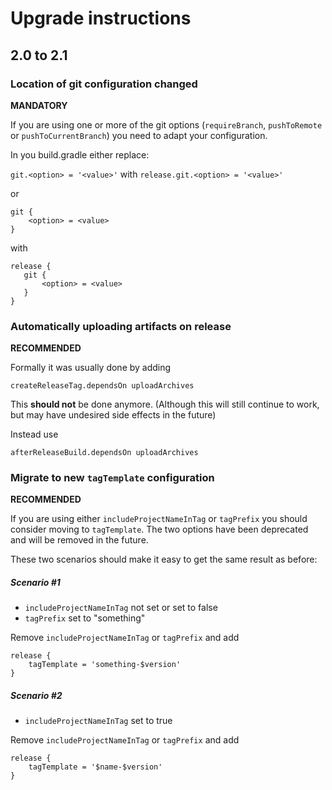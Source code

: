 # Upgrade instructions

## 2.0 to 2.1

### Location of git configuration changed

**MANDATORY**

If you are using one or more of the git options (```requireBranch```, ```pushToRemote``` or ```pushToCurrentBranch```) you need to adapt your configuration.

In you build.gradle either replace:

```git.<option> = '<value>'``` with ```release.git.<option> = '<value>'```

or

```
git {
    <option> = <value>
}
```

with

```
release {
   git {
       <option> = <value>
   }
}
```

### Automatically uploading artifacts on release

**RECOMMENDED**

Formally it was usually done by adding

```
createReleaseTag.dependsOn uploadArchives
```

This **should not** be done anymore. (Although this will still continue to work, but may have undesired side effects in the future)

Instead use

```
afterReleaseBuild.dependsOn uploadArchives
```

### Migrate to new ``tagTemplate`` configuration

**RECOMMENDED**

If you are using either ``includeProjectNameInTag`` or ``tagPrefix`` you should consider moving to ``tagTemplate``. The two options have been deprecated and will be removed in the future.

These two scenarios should make it easy to get the same result as before:

##### Scenario #1

* ``includeProjectNameInTag`` not set or set to false
* ``tagPrefix`` set to "something"

Remove ``includeProjectNameInTag`` or ``tagPrefix`` and add
```
release {
    tagTemplate = 'something-$version'
}
```

##### Scenario #2

* ``includeProjectNameInTag`` set to true

Remove ``includeProjectNameInTag`` or ``tagPrefix`` and add

```
release {
    tagTemplate = '$name-$version'
}
```


